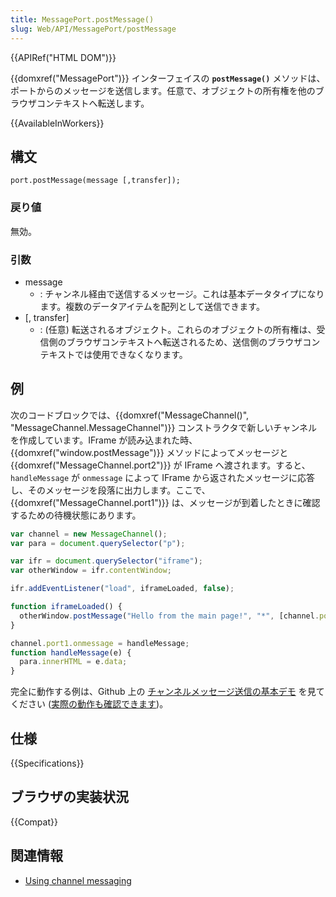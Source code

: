 ```yaml
---
title: MessagePort.postMessage()
slug: Web/API/MessagePort/postMessage
---
```


{{APIRef("HTML DOM")}}

{{domxref("MessagePort")}} インターフェイスの **`postMessage()`** メソッドは、ポートからのメッセージを送信します。任意で、オブジェクトの所有権を他のブラウザコンテキストへ転送します。

{{AvailableInWorkers}}

## 構文

```
port.postMessage(message [,transfer]);
```

### 戻り値

無効。

### 引数

- message
  - : チャンネル経由で送信するメッセージ。これは基本データタイプになります。複数のデータアイテムを配列として送信できます。
- \[, transfer]
  - : (任意) 転送されるオブジェクト。これらのオブジェクトの所有権は、受信側のブラウザコンテキストへ転送されるため、送信側のブラウザコンテキストでは使用できなくなります。

## 例

次のコードブロックでは、{{domxref("MessageChannel()", "MessageChannel.MessageChannel")}} コンストラクタで新しいチャンネルを作成しています。IFrame が読み込まれた時、{{domxref("window.postMessage")}} メソッドによってメッセージと {{domxref("MessageChannel.port2")}} が IFrame へ渡されます。すると、`handleMessage` が `onmessage` によって IFrame から返されたメッセージに応答し、そのメッセージを段落に出力します。ここで、{{domxref("MessageChannel.port1")}} は、メッセージが到着したときに確認するための待機状態にあります。

```js
var channel = new MessageChannel();
var para = document.querySelector("p");

var ifr = document.querySelector("iframe");
var otherWindow = ifr.contentWindow;

ifr.addEventListener("load", iframeLoaded, false);

function iframeLoaded() {
  otherWindow.postMessage("Hello from the main page!", "*", [channel.port2]);
}

channel.port1.onmessage = handleMessage;
function handleMessage(e) {
  para.innerHTML = e.data;
}
```

完全に動作する例は、Github 上の [チャンネルメッセージ送信の基本デモ](https://github.com/mdn/channel-messaging-basic-demo) を見てください ([実際の動作も確認できます](http://mdn.github.io/channel-messaging-basic-demo/))。

## 仕様

{{Specifications}}

## ブラウザの実装状況

{{Compat}}

## 関連情報

- [Using channel messaging](/ja/docs/Web/API/Channel_Messaging_API/Using_channel_messaging)
